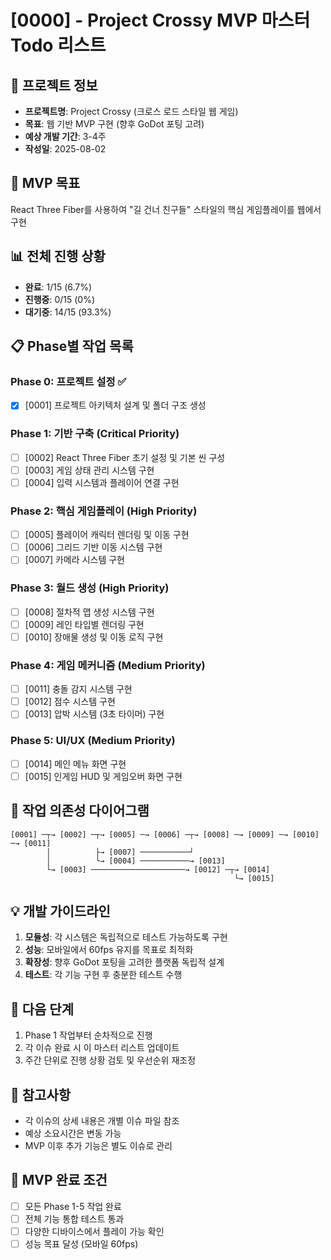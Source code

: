 # [0000] - Project Crossy MVP 마스터 Todo 리스트

## 📅 프로젝트 정보
- **프로젝트명**: Project Crossy (크로스 로드 스타일 웹 게임)
- **목표**: 웹 기반 MVP 구현 (향후 GoDot 포팅 고려)
- **예상 개발 기간**: 3-4주
- **작성일**: 2025-08-02

## 🎯 MVP 목표
React Three Fiber를 사용하여 "길 건너 친구들" 스타일의 핵심 게임플레이를 웹에서 구현

## 📊 전체 진행 상황
- **완료**: 1/15 (6.7%)
- **진행중**: 0/15 (0%)
- **대기중**: 14/15 (93.3%)

## 📋 Phase별 작업 목록

### Phase 0: 프로젝트 설정 ✅
- [x] [0001] 프로젝트 아키텍처 설계 및 폴더 구조 생성

### Phase 1: 기반 구축 (Critical Priority)
- [ ] [0002] React Three Fiber 초기 설정 및 기본 씬 구성
- [ ] [0003] 게임 상태 관리 시스템 구현
- [ ] [0004] 입력 시스템과 플레이어 연결 구현

### Phase 2: 핵심 게임플레이 (High Priority)
- [ ] [0005] 플레이어 캐릭터 렌더링 및 이동 구현
- [ ] [0006] 그리드 기반 이동 시스템 구현
- [ ] [0007] 카메라 시스템 구현

### Phase 3: 월드 생성 (High Priority)
- [ ] [0008] 절차적 맵 생성 시스템 구현
- [ ] [0009] 레인 타입별 렌더링 구현
- [ ] [0010] 장애물 생성 및 이동 로직 구현

### Phase 4: 게임 메커니즘 (Medium Priority)
- [ ] [0011] 충돌 감지 시스템 구현
- [ ] [0012] 점수 시스템 구현
- [ ] [0013] 압박 시스템 (3초 타이머) 구현

### Phase 5: UI/UX (Medium Priority)
- [ ] [0014] 메인 메뉴 화면 구현
- [ ] [0015] 인게임 HUD 및 게임오버 화면 구현

## 🔗 작업 의존성 다이어그램
```
[0001] ─┬→ [0002] ─┬→ [0005] ─→ [0006] ─┬→ [0008] ─→ [0009] ─→ [0010] ─→ [0011]
        │          ├→ [0007] ───────────┘
        │          └→ [0004] ───────────→ [0013]
        └→ [0003] ─────────────────────→ [0012] ─┬→ [0014]
                                                  └→ [0015]
```

## 💡 개발 가이드라인
1. **모듈성**: 각 시스템은 독립적으로 테스트 가능하도록 구현
2. **성능**: 모바일에서 60fps 유지를 목표로 최적화
3. **확장성**: 향후 GoDot 포팅을 고려한 플랫폼 독립적 설계
4. **테스트**: 각 기능 구현 후 충분한 테스트 수행

## 🚀 다음 단계
1. Phase 1 작업부터 순차적으로 진행
2. 각 이슈 완료 시 이 마스터 리스트 업데이트
3. 주간 단위로 진행 상황 검토 및 우선순위 재조정

## 📝 참고사항
- 각 이슈의 상세 내용은 개별 이슈 파일 참조
- 예상 소요시간은 변동 가능
- MVP 이후 추가 기능은 별도 이슈로 관리

## 🏁 MVP 완료 조건
- [ ] 모든 Phase 1-5 작업 완료
- [ ] 전체 기능 통합 테스트 통과
- [ ] 다양한 디바이스에서 플레이 가능 확인
- [ ] 성능 목표 달성 (모바일 60fps)